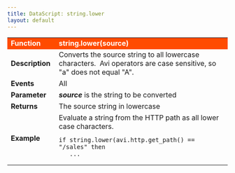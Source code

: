 ```yaml
---
title: DataScript: string.lower
layout: default
---
```

<table class="table table-hover"> 
 <tbody> 
  <tr bgcolor="ff4b00"> 
   <td width="100"> <font size="3" color="white"><strong>Function</strong></font> </td> 
   <td width="600"><font color="white"><b>string.lower(source)</b></font></td> 
  </tr> 
  <tr> 
   <td width="100"> <font size="3"><strong>Description</strong></font> </td> 
   <td width="600">Converts the source string to all lowercase characters. &nbsp;Avi operators are case sensitive, so "a" does not equal "A".</td> 
  </tr> 
  <tr> 
   <td width="100"> <font size="3"><strong>Events</strong></font> </td> 
   <td width="600">All</td> 
  </tr> 
  <tr> 
   <td width="100"> <font size="3"><strong>Parameter</strong></font> </td> 
   <td width="600"><strong><em>source</em> </strong>is the string to be&nbsp;converted</td> 
  </tr> 
  <tr> 
   <td width="100"> <font size="3"><strong>Returns</strong></font> </td> 
   <td width="600">The source string in lowercase</td> 
  </tr> 
  <tr> 
   <td width="100"> <font size="3"><strong>Example</strong></font> </td> 
   <td width="600">Evaluate a string from the HTTP path as all lower case characters.<br> 
    <!-- Crayon Syntax Highlighter v2.7.1 --> <pre><code class="language-lua">if string.lower(avi.http.get_path() == "/sales" then
   ...</code></pre> 
    <!-- [Format Time: 0.0020 seconds] --> </td> 
  </tr> 
 </tbody> 
</table>